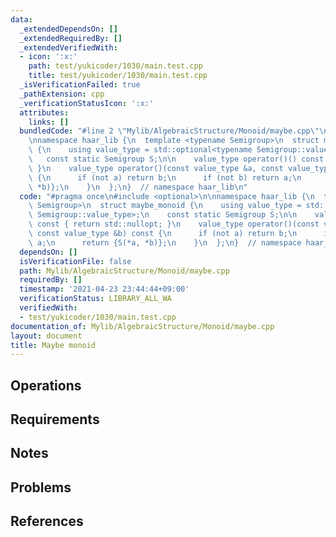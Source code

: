 ```yaml
---
data:
  _extendedDependsOn: []
  _extendedRequiredBy: []
  _extendedVerifiedWith:
  - icon: ':x:'
    path: test/yukicoder/1030/main.test.cpp
    title: test/yukicoder/1030/main.test.cpp
  _isVerificationFailed: true
  _pathExtension: cpp
  _verificationStatusIcon: ':x:'
  attributes:
    links: []
  bundledCode: "#line 2 \"Mylib/AlgebraicStructure/Monoid/maybe.cpp\"\n#include <optional>\n\
    \nnamespace haar_lib {\n  template <typename Semigroup>\n  struct maybe_monoid\
    \ {\n    using value_type = std::optional<typename Semigroup::value_type>;\n \
    \   const static Semigroup S;\n\n    value_type operator()() const { return std::nullopt;\
    \ }\n    value_type operator()(const value_type &a, const value_type &b) const\
    \ {\n      if (not a) return b;\n      if (not b) return a;\n      return {S(*a,\
    \ *b)};\n    }\n  };\n}  // namespace haar_lib\n"
  code: "#pragma once\n#include <optional>\n\nnamespace haar_lib {\n  template <typename\
    \ Semigroup>\n  struct maybe_monoid {\n    using value_type = std::optional<typename\
    \ Semigroup::value_type>;\n    const static Semigroup S;\n\n    value_type operator()()\
    \ const { return std::nullopt; }\n    value_type operator()(const value_type &a,\
    \ const value_type &b) const {\n      if (not a) return b;\n      if (not b) return\
    \ a;\n      return {S(*a, *b)};\n    }\n  };\n}  // namespace haar_lib\n"
  dependsOn: []
  isVerificationFile: false
  path: Mylib/AlgebraicStructure/Monoid/maybe.cpp
  requiredBy: []
  timestamp: '2021-04-23 23:44:44+09:00'
  verificationStatus: LIBRARY_ALL_WA
  verifiedWith:
  - test/yukicoder/1030/main.test.cpp
documentation_of: Mylib/AlgebraicStructure/Monoid/maybe.cpp
layout: document
title: Maybe monoid
---
```


## Operations

## Requirements

## Notes

## Problems

## References
